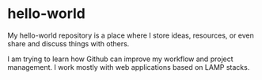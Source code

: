 # hello-world
My hello-world repository is a place where I store ideas, resources, or even share and discuss things with others.

I am trying to learn how Github can improve my workflow and project management. I work mostly with web applications based on LAMP stacks.
